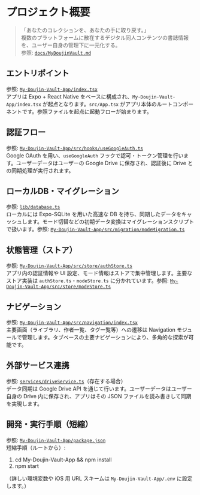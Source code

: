 # プロジェクト概要

> 「あなたのコレクションを、あなたの手に取り戻す。」  
> 複数のプラットフォームに散在するデジタル同人コンテンツの書誌情報を、ユーザー自身の管理下に一元化する。  
> 参照: [`docs/MyDoujinVault.md`](docs/MyDoujinVault.md:1)

## エントリポイント

参照: [`My-Doujin-Vault-App/index.tsx`](My-Doujin-Vault-App/index.tsx:1)  
アプリは Expo + React Native をベースに構成され、`My-Doujin-Vault-App/index.tsx` が起点となります。`src/App.tsx` がアプリ本体のルートコンポーネントです。参照ファイルを起点に起動フローが始まります。

## 認証フロー

参照: [`My-Doujin-Vault-App/src/hooks/useGoogleAuth.ts`](My-Doujin-Vault-App/src/hooks/useGoogleAuth.ts:1)  
Google OAuth を用い、`useGoogleAuth` フックで認可・トークン管理を行います。ユーザーデータはユーザーの Google Drive に保存され、認証後に Drive との同期処理が実行されます。

## ローカルDB・マイグレーション

参照: [`lib/database.ts`](lib/database.ts:1)  
ローカルには Expo-SQLite を用いた高速な DB を持ち、同期したデータをキャッシュします。モード切替などの初期データ変換はマイグレーションスクリプトで扱います。参照: [`My-Doujin-Vault-App/src/migration/modeMigration.ts`](My-Doujin-Vault-App/src/migration/modeMigration.ts:1)

## 状態管理（ストア）

参照: [`My-Doujin-Vault-App/src/store/authStore.ts`](My-Doujin-Vault-App/src/store/authStore.ts:1)  
アプリ内の認証情報や UI 設定、モード情報はストアで集中管理します。主要なストア実装は `authStore.ts`・`modeStore.ts` に分かれています。参照: [`My-Doujin-Vault-App/src/store/modeStore.ts`](My-Doujin-Vault-App/src/store/modeStore.ts:1)

## ナビゲーション

参照: [`My-Doujin-Vault-App/src/navigation/index.tsx`](My-Doujin-Vault-App/src/navigation/index.tsx:1)  
主要画面（ライブラリ、作者一覧、タグ一覧等）への遷移は Navigation モジュールで管理します。タブベースの主要ナビゲーションにより、多角的な探索が可能です。

## 外部サービス連携

参照: [`services/driveService.ts`](services/driveService.ts:1)（存在する場合）  
データ同期は Google Drive API を通じて行います。ユーザーデータはユーザー自身の Drive 内に保存され、アプリはその JSON ファイルを読み書きして同期を実現します。

## 開発・実行手順（短縮）

参照: [`My-Doujin-Vault-App/package.json`](My-Doujin-Vault-App/package.json:1)  
短縮手順（ルートから）:

1. cd My-Doujin-Vault-App && npm install
2. npm start

（詳しい環境変数や iOS 用 URL スキームは `My-Doujin-Vault-App/.env` に設定します。）
